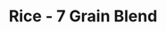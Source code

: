 ---
title: Rice - 7 Grain Blend
price: $99.91
description: Duis aliquam convallis nunc. Proin at turpis a pede posuere nonummy. Integer non velit.
image: https://dummyimage.com/100x250.png/cc0000/ffffff
---